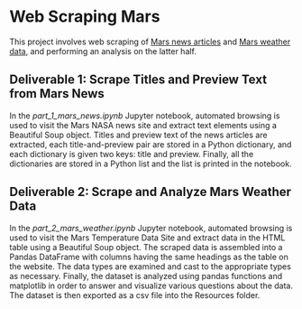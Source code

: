 # Web Scraping Mars

This project involves web scraping of [Mars news articles](https://redplanetscience.com/) and [Mars weather data](https://data-class-mars-challenge.s3.amazonaws.com/Mars/index.html), and performing an analysis on the latter half.

## Deliverable 1: Scrape Titles and Preview Text from Mars News

In the *part_1_mars_news.ipynb* Jupyter notebook, automated browsing is used to visit the Mars NASA news site and extract text elements using a Beautiful Soup object. Titles and preview text of the news articles are extracted, each title-and-preview pair are stored in a Python dictionary, and each dictionary is given two keys: title and preview. Finally, all the dictionaries are stored in a Python list and the list is printed in the notebook. 

## Deliverable 2: Scrape and Analyze Mars Weather Data

In the *part_2_mars_weather.ipynb* Jupyter notebook, automated browsing is used to visit the Mars Temperature Data Site and extract data in the HTML table using a Beautiful Soup object. The scraped data is assembled into a Pandas DataFrame with columns having the same headings as the table on the website. The data types are examined and cast to the appropriate types as necessary. Finally, the dataset is analyzed using pandas functions and matplotlib in order to answer and visualize various questions about the data. The dataset is then exported as a csv file into the Resources folder.
